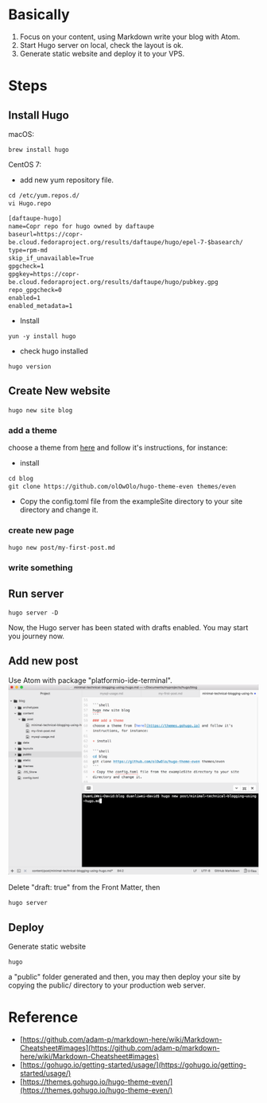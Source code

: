 # Basically
1. Focus on your content, using Markdown write your blog with Atom.
2. Start Hugo server on local, check the layout is ok.
3. Generate static website and deploy it to your VPS.

# Steps
## Install Hugo

  macOS:

  ```shell
  brew install hugo
  ```

  CentOS 7:

  + add new yum repository file.

  ```shell
  cd /etc/yum.repos.d/
  vi Hugo.repo
  ```

  ```configuration
  [daftaupe-hugo]
  name=Copr repo for hugo owned by daftaupe
  baseurl=https://copr-be.cloud.fedoraproject.org/results/daftaupe/hugo/epel-7-$basearch/
  type=rpm-md
  skip_if_unavailable=True
  gpgcheck=1
  gpgkey=https://copr-be.cloud.fedoraproject.org/results/daftaupe/hugo/pubkey.gpg
  repo_gpgcheck=0
  enabled=1
  enabled_metadata=1
  ```

  + Install

  ```shell
  yun -y install hugo
  ```

  + check hugo installed

  ```shell
  hugo version
  ```

## Create New website

```shell
hugo new site blog
```
### add a theme
choose a theme from [here](https://themes.gohugo.io) and follow it's instructions, for instance:

+ install

```shell
cd blog
git clone https://github.com/olOwOlo/hugo-theme-even themes/even
```
+ Copy the config.toml file from the exampleSite directory to your site directory and change it.

### create new page
```shell
hugo new post/my-first-post.md
```
### write something

## Run server
```shell
hugo server -D
```
Now, the Hugo server has been stated with drafts enabled. You may start you journey now.

## Add new post
Use Atom with package "platformio-ide-terminal".
!["minimal-technical-blogging-using-hugo"](images/minimal-technical-blogging-using-hugo-1.png)

Delete "draft: true" from the Front Matter, then
```shell
hugo server
```

## Deploy
Generate static website
```shell
hugo
```
a "public" folder generated and then, you may then deploy your site by copying the public/ directory to your production web server.


# Reference
+ [https://github.com/adam-p/markdown-here/wiki/Markdown-Cheatsheet#images](https://github.com/adam-p/markdown-here/wiki/Markdown-Cheatsheet#images)
+ [https://gohugo.io/getting-started/usage/](https://gohugo.io/getting-started/usage/)
+ [https://themes.gohugo.io/hugo-theme-even/](https://themes.gohugo.io/hugo-theme-even/)
